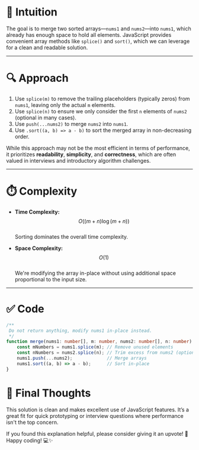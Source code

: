 # 🧠 Intuition
The goal is to merge two sorted arrays—`nums1` and `nums2`—into `nums1`, which already has enough space to hold all elements. JavaScript provides convenient array methods like `splice()` and `sort()`, which we can leverage for a clean and readable solution.

---

# 🔍 Approach
1. Use `splice(m)` to remove the trailing placeholders (typically zeros) from `nums1`, leaving only the actual `m` elements.
2. Use `splice(n)` to ensure we only consider the first `n` elements of `nums2` (optional in many cases).
3. Use `push(...nums2)` to merge `nums2` into `nums1`.
4. Use `.sort((a, b) => a - b)` to sort the merged array in non-decreasing order.

While this approach may not be the most efficient in terms of performance, it prioritizes **readability**, **simplicity**, and **correctness**, which are often valued in interviews and introductory algorithm challenges.

---

# ⏱️ Complexity

- **Time Complexity:**  
  $$O((m + n) \log(m + n))$$  
  Sorting dominates the overall time complexity.

- **Space Complexity:**  
  $$O(1)$$  
  We're modifying the array in-place without using additional space proportional to the input size.

---

# ✅ Code
```typescript
/**
 Do not return anything, modify nums1 in-place instead.
 */
function merge(nums1: number[], m: number, nums2: number[], n: number): void {
    const mNumbers = nums1.splice(m); // Remove unused elements
    const nNumbers = nums2.splice(n); // Trim excess from nums2 (optional)
    nums1.push(...nums2);             // Merge arrays
    nums1.sort((a, b) => a - b);      // Sort in-place
}
```


# 🙌 Final Thoughts
This solution is clean and makes excellent use of JavaScript features. It’s a great fit for quick prototyping or interview questions where performance isn't the top concern.

If you found this explanation helpful, please consider giving it an upvote! 🚀
Happy coding! 💻✨


